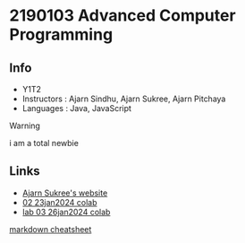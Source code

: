 # 2190103 Advanced Computer Programming

## Info
* Y1T2
* Instructors : Ajarn Sindhu, Ajarn Sukree, Ajarn Pitchaya
* Languages : Java, JavaScript

> [!WARNING]
> i am a total newbie

## Links
* [Ajarn Sukree's website](https://sites.google.com/view/ssukree/courses/2190103-advanced-computer-programming-22023?authuser=0)
* [02 23jan2024 colab](https://colab.research.google.com/drive/1QOKA_O1cooqgZjsuVGP8d9g2MaCqBZDv?usp=sharing)
* [lab 03 26jan2024 colab](https://colab.research.google.com/drive/1WNWRbXdDcl3x2j1lOCvSxtqAuXi86ZDU?usp=sharing#scrollTo=prj3vfN7U5gI)



[markdown cheatsheet](https://github.com/adam-p/markdown-here/wiki/Markdown-Cheatsheet#links)

